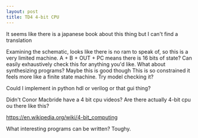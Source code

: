 ```yaml
---
layout: post
title: TD4 4-bit CPU
---
```


It seems like there is a japanese book about this thing but I can't find a translation

Examining the schematic, looks like there is no ram to speak of, so this is a very limited machine. A + B + OUT + PC means there is 16 bits of state? Can easily exhaustively check this for anything you'd like. What about synthesizing programs?
Maybe this is good though
This is so constrained it feels more like a finite state machine.
Try model checking it?

Could I implement in python hdl or verilog or that gui thing?

Didn't Conor Macbride have a 4 bit cpu videos?
Are there actually 4-bit cpu ou there like this?

<https://en.wikipedia.org/wiki/4-bit_computing>

What interesting programs can be written? Toughy.
